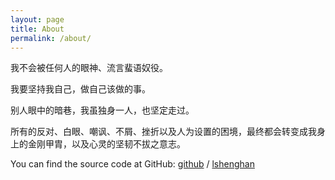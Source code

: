 ```yaml
---
layout: page
title: About
permalink: /about/
---
```




  我不会被任何人的眼神、流言蜚语奴役。
  
  我要坚持我自己，做自己该做的事。

  别人眼中的暗巷，我虽独身一人，也坚定走过。
  
  所有的反对、白眼、嘲讽、不屑、挫折以及人为设置的困境，最终都会转变成我身上的金刚甲胄，以及心灵的坚韧不拔之意志。

You can find the source code at GitHub:
[github][github-org] /
[lshenghan](https://github.com/lshenghan)



[github-org]: https://github.com/
